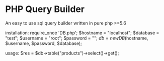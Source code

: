 # PHP Query Builder

An easy to use sql query builder written in pure php >=5.6

installation:
  require_once 'DB.php';
  $hostname = "localhost";
  $database = "test";
  $username = "root";
  $password = "";
  $db = new DB($hostname, $username, $password, $database);
  
usage:
  $res = $db->table("products")->select()->get();
